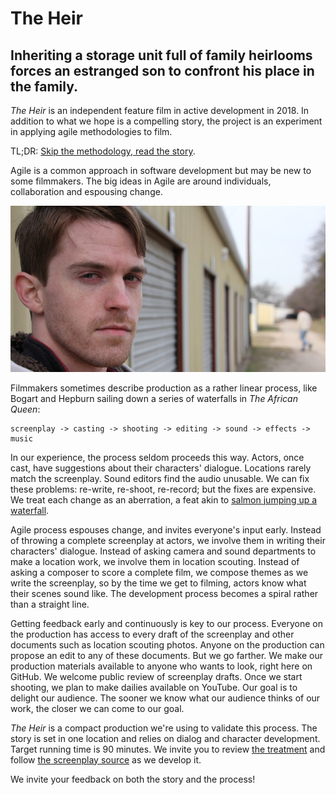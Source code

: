 # The Heir

## Inheriting a storage unit full of family heirlooms forces an estranged son to confront his place in the family.

*The Heir* is an independent feature film in active development in 2018.
In addition to what we hope is a compelling story, the project is an experiment in applying agile methodologies to film.

TL;DR:  [Skip the methodology, read the story](https://github.com/arikrupnik/the-heir/releases/download/v0.1.0/heir-structure.pdf).

Agile is a common approach in software development but may be new to some filmmakers.
The big ideas in Agile are around individuals, collaboration and espousing change.

![A Still from The Heir](the-heir.jpg)

Filmmakers sometimes describe production as a rather linear process, like Bogart and Hepburn sailing down a series of waterfalls in *The African Queen*:

    screenplay -> casting -> shooting -> editing -> sound -> effects -> music

In our experience, the process seldom proceeds this way.
Actors, once cast, have suggestions about their characters' dialogue.
Locations rarely match the screenplay.
Sound editors find the audio unusable.
We can fix these problems: re-write, re-shoot, re-record; but the fixes are expensive.
We treat each change as an aberration, a feat akin to [salmon jumping up a waterfall](https://wwwdotgrantwilsondotcom.files.wordpress.com/2012/10/grizzly-bear-eating-salmon-photo01.jpg).

Agile process espouses change, and invites everyone's input early.
Instead of throwing a complete screenplay at actors, we involve them in writing their characters' dialogue.
Instead of asking camera and sound departments to make a location work, we involve them in location scouting.
Instead of asking a composer to score a complete film, we compose themes as we write the screenplay, so by the time we get to filming, actors know what their scenes sound like.
The development process becomes a spiral rather than a straight line.

Getting feedback early and continuously is key to our process.
Everyone on the production has access to every draft of the screenplay and other documents such as location scouting photos.
Anyone on the production can propose an edit to any of these documents.
But we go farther.
We make our production materials available to anyone who wants to look, right here on GitHub.
We welcome public review of screenplay drafts.
Once we start shooting, we plan to make dailies available on YouTube.
Our goal is to delight our audience.
The sooner we know what our audience thinks of our work, the closer we can come to our goal.

*The Heir* is a compact production we're using to validate this process.
The story is set in one location and relies on dialog and character development.
Target running time is 90 minutes.
We invite you to review [the treatment](https://github.com/arikrupnik/the-heir/releases/download/v0.1.0/heir-structure.pdf) and follow [the screenplay source](the-heir.fountain) as we develop it.

We invite your feedback on both the story and the process!
